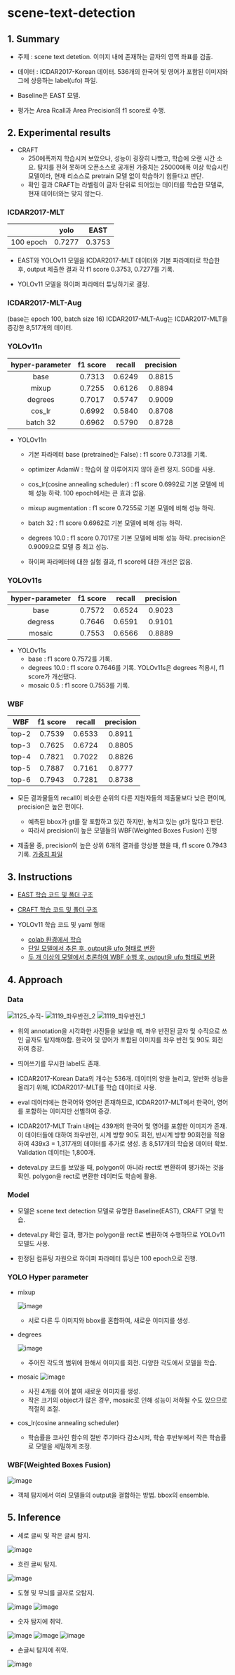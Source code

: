 # scene-text-detection


## 1. Summary

- 주제 : scene text detetion. 이미지 내에 존재하는 글자의 영역 좌표를 검출.
  
- 데이터 : ICDAR2017-Korean 데이터. 536개의 한국어 및 영어가 포함된 이미지와 그에 상응하는 label(ufo) 파일.
  
- Baseline은 EAST 모델.
  
- 평가는 Area Rcall과 Area Precision의 f1 score로 수행.
  
## 2. Experimental results
  
- CRAFT
  - 250에폭까지 학습시켜 보았으나, 성능이 굉장히 나빴고, 학습에 오랜 시간 소요. 탐지를 전혀 못하며 오픈소스로 공개된 가중치는 25000에폭 이상 학습시킨 모델이라, 현재 리소스로 pretrain 모델 없이 학습하기 힘들다고 판단.
  -  확인 결과 CRAFT는 라벨링이 글자 단위로 되어있는 데이터를 학습한 모델로, 현재 데이터와는 맞지 않는다.
  
### ICDAR2017-MLT
|    | yolo | EAST  |
|:------:|:------:|:------:|
| 100 epoch | 0.7277 | 0.3753 |
- EAST와 YOLOv11 모델을 ICDAR2017-MLT 데이터와 기본 파라메터로 학습한 후, output 제출한 결과 각 f1 score 0.3753, 0.7277를 기록.

- YOLOv11 모델을 하이퍼 파라메터 튜닝하기로 결정.
  

### ICDAR2017-MLT-Aug 

(base는 epoch 100, batch size 16)
ICDAR2017-MLT-Aug는 ICDAR2017-MLT을 증강한 8,517개의 데이터.

### YOLOv11n

|hyper-parameter| f1 score | recall  | precision | 
|:------:       |:------:  |:------: |:------:   |
|     base      |  0.7313  | 0.6249  |   0.8815  |
|     mixup     |  0.7255  | 0.6126  |   0.8894  |
|     degrees   |  0.7017  | 0.5747  |   0.9009  |
|     cos_lr    |  0.6992  | 0.5840  |   0.8708  |
|     batch 32  |  0.6962  | 0.5790  |   0.8728  |

- YOLOv11n
  - 기본 파라메터 base (pretrained는 False) : f1 score 0.7313를 기록.
 
  - optimizer AdamW : 학습이 잘 이루어지지 않아 훈련 정지. SGD를 사용.
  
  - cos_lr(cosine annealing scheduler) : f1 score 0.6992로 기본 모델에 비해 성능 하락. 100 epoch에서는 큰 효과 없음.
  
  - mixup augmentation : f1 score 0.7255로 기본 모델에 비해 성능 하락.
  
  - batch 32 : f1 score 0.6962로 기본 모델에 비해 성능 하락.
  
  - degrees 10.0 : f1 score 0.7017로 기본 모델에 비해 성능 하락. precision은 0.9009으로 모델 중 최고 성능.

  - 하이퍼 파라메터에 대한 실험 결과, f1 score에 대한 개선은 없음.

### YOLOv11s

|hyper-parameter| f1 score |   recall | precision | 
|    :------:   | :------: | :------: |:------:   |
|     base      |  0.7572  |  0.6524  | 0.9023 |
|    degress    |  0.7646  |  0.6591  | 0.9101 |
|    mosaic     |  0.7553  |  0.6566  | 0.8889 |

- YOLOv11s
   - base : f1 score 0.7572를 기록.
   - degrees 10.0 : f1 score 0.7646를 기록. YOLOv11s은 degrees 적용시, f1 score가 개선됐다.
   - mosaic 0.5 : f1 score 0.7553를 기록.
 
### WBF
|    WBF   | f1 score |   recall  | precision | 
| :------: | :------: |  :------: |:------:   |
|  top-2   |  0.7539  |   0.6533  |  0.8911   |
|  top-3   |  0.7625  |   0.6724  |  0.8805   |
|  top-4   |  0.7821  |   0.7022  |  0.8826   |
|  top-5   |  0.7887  |   0.7161  |  0.8777   |
|  top-6   |  0.7943  |   0.7281  |  0.8738   |

- 모든 결과물들의 recall이 비슷한 순위의 다른 지원자들의 제출물보다 낮은 편이며, precision은 높은 편이다.
  - 예측된 bbox가 gt를 잘 포함하고 있긴 하지만, 놓치고 있는 gt가 많다고 판단.
  - 따라서 precision이 높은 모델들의 WBF(Weighted Boxes Fusion) 진행
    
- 제출물 중, precision이 높은 상위 6개의 결과를 앙상블 했을 때, f1 score 0.7943 기록. [가중치 파일](https://www.kaggle.com/models/choisukhyoun/precision_top6)

## 3. Instructions
- [EAST 학습 코드 및 폴더 구조](https://github.com/qhfmshal/scene-text-detection/tree/main/EAST)
  
- [CRAFT 학습 코드 및 폴더 구조](https://github.com/qhfmshal/scene-text-detection/tree/main/CRAFT)
  
- YOLOv11 학습 코드 및 yaml 형태
    - [colab 환경에서 학습](https://github.com/qhfmshal/scene-text-detection/blob/main/yolo_train_colab.ipynb)
    - [단일 모델에서 추론 후, output을 ufo 형태로 변환](https://github.com/qhfmshal/scene-text-detection/blob/main/yolo_infer_ufo.ipynb)
    - [두 개 이상의 모델에서 추론하여 WBF 수행 후, output을 ufo 형태로 변환](https://github.com/qhfmshal/scene-text-detection/blob/main/yolo_WBF.ipynb)
      
## 4. Approach
### Data
  
  ![1125_수직-](https://github.com/user-attachments/assets/03af9419-307d-48f6-8cb5-9e6c3bb6dace)
  ![1119_좌우반전_2](https://github.com/user-attachments/assets/188f3409-0ae8-4e0a-9c5e-291b1c57e88a)
  ![1119_좌우반전_1](https://github.com/user-attachments/assets/2df26729-6aab-4386-9271-6d8964b43142)

- 위의 annotation을 시각화한 사진들을 보았을 때, 좌우 반전된 글자 및 수직으로 쓰인 글자도 탐지해야함. 한국어 및 영어가 포함된 이미지를 좌우 반전 및 90도 회전하여 증강.

- 띄어쓰기를 무시한 label도 존재.
  
- ICDAR2017-Korean Data의 개수는 536개. 데이터의 양을 늘리고, 일반화 성능을 올리기 위해, ICDAR2017-MLT를 학습 데이터로 사용.
  
- eval 데이터에는 한국어와 영어만 존재하므로, ICDAR2017-MLT에서 한국어, 영어를 포함하는 이미지만 선별하여 증강.
  
- ICDAR2017-MLT Train 내에는 439개의 한국어 및 영어를 포함한 이미지가 존재. 이 데이터들에 대하여 좌우반전, 시계 방향 90도 회전, 반시계 방향 90회전을 적용하여 439x3 = 1,317개의 데이터를 추가로 생성. 총 8,517개의 학습용 데이터 확보. Validation 데이터는 1,800개.

- deteval.py 코드를 보았을 때, polygon이 아니라 rect로 변환하여 평가하는 것을 확인. polygon을 rect로 변환한 데이터도 학습에 활용.

### Model
- 모델은 scene text detection 모델로 유명한 Baseline(EAST), CRAFT 모델 학습.

- deteval.py 확인 결과, 평가는 polygon을 rect로 변환하여 수행하므로 YOLOv11 모델도 사용.

- 한정된 컴퓨팅 자원으로 하이퍼 파라메터 튜닝은 100 epoch으로 진행.

### YOLO Hyper parameter
- mixup

  ![image](https://github.com/user-attachments/assets/67e1f4b9-e826-4b2c-b051-b7da6e604e30)
  - 서로 다른 두 이미지와 bbox를 혼합하여, 새로운 이미지를 생성.
  
- degrees
  
  ![image](https://github.com/user-attachments/assets/757fd13d-e547-4d8d-8194-8f9450ab31be)

  - 주어진 각도의 범위에 한해서 이미지를 회전. 다양한 각도에서 모델을 학습.
    
- mosaic
  ![image](https://github.com/user-attachments/assets/e6e56c6e-8707-4d76-8904-4d1ea9cd5aa2)
  - 사진 4개를 이어 붙여 새로운 이미지를 생성.
  - 작은 크기의 object가 많은 경우, mosaic로 인해 성능이 저하될 수도 있으므로 적절히 조절.
  
- cos_lr(cosine annealing scheduler)
  - 학습률을 코사인 함수의 절반 주기마다 감소시켜, 학습 후반부에서 작은 학습률로 모델을 세밀하게 조정.

### WBF(Weighted Boxes Fusion)
![image](https://github.com/user-attachments/assets/45aad01f-3632-4566-bc5f-a71646c76f84)

- 객체 탐지에서 여러 모델들의 output을 결합하는 방법. bbox의 ensemble.

## 5. Inference
- 세로 글씨 및 작은 글씨 탐지.
  
![image](https://github.com/user-attachments/assets/9ed88fc6-ee02-40dc-97f2-590055abfb03)

- 흐린 글씨 탐지.

![image](https://github.com/user-attachments/assets/b836637c-1c0e-4e92-8cf9-32a4f5aa2167)

- 도형 및 무늬를 글자로 오탐지.
  
![image](https://github.com/user-attachments/assets/031487a7-38e7-4468-8a7e-8cfa50b3eb07)
![image](https://github.com/user-attachments/assets/4f7adf47-39f7-44cf-b268-f5b4f58567b3)

- 숫자 탐지에 취약.

![image](https://github.com/user-attachments/assets/0e2cde70-37b5-4dbb-ba92-4c3ae78a2849)
![image](https://github.com/user-attachments/assets/bce539a4-70aa-40e6-bcb1-a4caca671097)
![image](https://github.com/user-attachments/assets/b808d888-0b4a-4101-8b4b-6ceb41f11938)

- 손글씨 탐지에 취약.
  
![image](https://github.com/user-attachments/assets/1bae20e3-4560-4083-9e8f-88c8ef863577)
